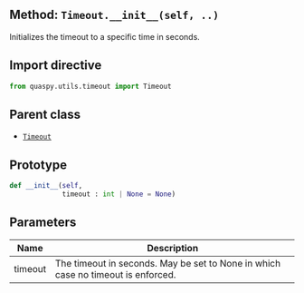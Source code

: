 ## Method: <code>Timeout.\_\_init\_\_(self, ..)</code>
Initializes the timeout to a specific time in seconds.

## Import directive
```python
from quaspy.utils.timeout import Timeout
```

## Parent class
- [<code>Timeout</code>](../Timeout.md)

## Prototype
```python
def __init__(self,
             timeout : int | None = None)
```

## Parameters
| <b>Name</b> | <b>Description</b> |
| ----------- | ------------------ |
| timeout | The timeout in seconds. May be set to None in which case no timeout is enforced. |

